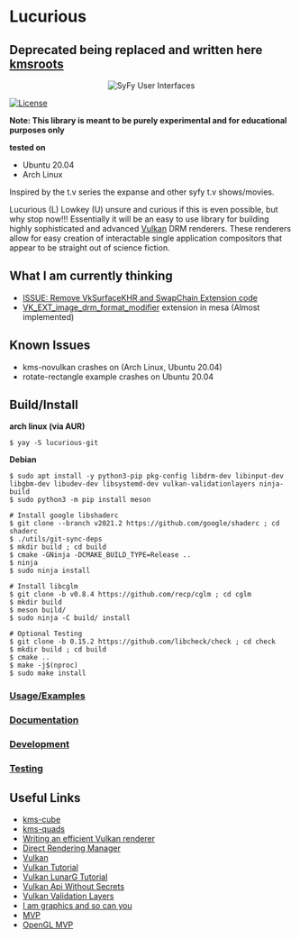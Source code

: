 # Lucurious

## Deprecated being replaced and written here [kmsroots](https://github.com/under-view/kmsroots)


[//]: <> (GIF taken from https://gmunk.com/OBLIVION-GFX)
<p align="center"><img src="https://github.com/EasyIP2023/lucurious/blob/development/OBLVN_GFX_CHAN_01.gif" alt="SyFy User Interfaces"></p>

[![License](https://img.shields.io/badge/license-MIT-brightgreen.svg)](#license)

**Note: This library is meant to be purely experimental and for educational purposes only**

**tested on**
  * Ubuntu 20.04
  * Arch Linux

Inspired by the t.v series the expanse and other syfy t.v shows/movies.

Lucurious (L) Lowkey (U) unsure and curious if this is even possible, but why stop now!!! Essentially it will be an easy to use library for building highly
sophisticated and advanced [Vulkan](https://www.khronos.org/vulkan/) DRM renderers. These renderers allow for easy creation of interactable single application
compositors that appear to be straight out of science fiction.

## What I am currently thinking
* [ISSUE: Remove VkSurfaceKHR and SwapChain Extension code](https://github.com/EasyIP2023/lucurious/issues/40)
* [VK_EXT_image_drm_format_modifier](https://gitlab.freedesktop.org/mesa/mesa/-/merge_requests/1466) extension in mesa (Almost implemented)

## Known Issues
* kms-novulkan crashes on (Arch Linux, Ubuntu 20.04)
* rotate-rectangle example crashes on Ubuntu 20.04

## Build/Install

**arch linux (via AUR)**
```
$ yay -S lucurious-git
```

**Debian**
```
$ sudo apt install -y python3-pip pkg-config libdrm-dev libinput-dev libgbm-dev libudev-dev libsystemd-dev vulkan-validationlayers ninja-build
$ sudo python3 -m pip install meson

# Install google libshaderc
$ git clone --branch v2021.2 https://github.com/google/shaderc ; cd shaderc
$ ./utils/git-sync-deps
$ mkdir build ; cd build
$ cmake -GNinja -DCMAKE_BUILD_TYPE=Release ..
$ ninja
$ sudo ninja install

# Install libcglm
$ git clone -b v0.8.4 https://github.com/recp/cglm ; cd cglm
$ mkdir build
$ meson build/
$ sudo ninja -C build/ install

# Optional Testing
$ git clone -b 0.15.2 https://github.com/libcheck/check ; cd check
$ mkdir build ; cd build
$ cmake ..
$ make -j$(nproc)
$ sudo make install
```

### [Usage/Examples](https://github.com/EasyIP2023/lucurious-examples/)
### [Documentation](https://github.com/EasyIP2023/lucurious-docs/)
### [Development](https://github.com/EasyIP2023/lucurious/tree/development/src)
### [Testing](https://github.com/EasyIP2023/lucurious/tree/development/tests)

## Useful Links
* [kms-cube](https://gitlab.freedesktop.org/mesa/kmscube)
* [kms-quads](https://gitlab.freedesktop.org/daniels/kms-quads)
* [Writing an efficient Vulkan renderer](https://zeux.io/2020/02/27/writing-an-efficient-vulkan-renderer/)
* [Direct Rendering Manager](https://dri.freedesktop.org/wiki/DRM/)
* [Vulkan](https://vulkan.lunarg.com)
* [Vulkan Tutorial](https://vulkan-tutorial.com/)
* [Vulkan LunarG Tutorial](https://vulkan.lunarg.com/doc/sdk/1.2.141.2/linux/tutorial/html/index.html)
* [Vulkan Api Without Secrets](https://software.intel.com/en-us/articles/api-without-secrets-introduction-to-vulkan-part-1)
* [Vulkan Validation Layers](https://gpuopen.com/using-the-vulkan-validation-layers/)
* [I am graphics and so can you](https://www.fasterthan.life/blog/2017/7/12/i-am-graphics-and-so-can-you-part-3-breaking-ground)
* [MVP](https://jsantell.com/model-view-projection)
* [OpenGL MVP](https://www.opengl-tutorial.org/beginners-tutorials/tutorial-3-matrices/)
